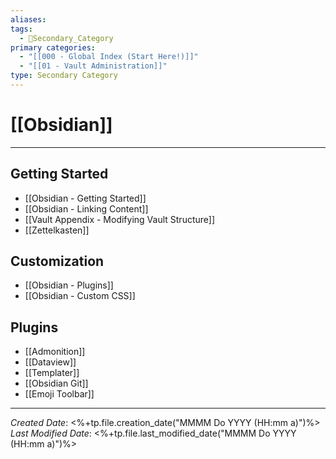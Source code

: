 ```yaml
---
aliases: 
tags:
  - 🥈Secondary_Category
primary categories:
  - "[[000 - Global Index (Start Here!)]]"
  - "[[01 - Vault Administration]]"
type: Secondary Category
---
```

# [[Obsidian]]  

***

## Getting Started

* [[Obsidian - Getting Started]]
* [[Obsidian - Linking Content]]
* [[Vault Appendix - Modifying Vault Structure]]
* [[Zettelkasten]]

## Customization

* [[Obsidian - Plugins]]
* [[Obsidian - Custom CSS]]

## Plugins

* [[Admonition]]
* [[Dataview]]
* [[Templater]]
* [[Obsidian Git]]
* [[Emoji Toolbar]]

***

*Created Date*: <%+tp.file.creation_date("MMMM Do YYYY (HH:mm a)")%>
*Last Modified Date*: <%+tp.file.last_modified_date("MMMM Do YYYY (HH:mm a)")%>
